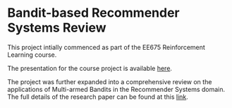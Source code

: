 # Bandit-based Recommender Systems Review

This project intially commenced as part of the EE675 Reinforcement Learning course. 

The presentation for the course project is available [here](https://www.canva.com/design/DAGCULv5Tv4/a0cu1g7APmePsAGXaFAXnQ/edit?utm_content=DAGCULv5Tv4&utm_campaign=designshare&utm_medium=link2&utm_source=sharebutton).

The project was further expanded into a comprehensive review on the applications of Multi-armed Bandits in the Recommender Systems domain. The full details of the research paper can be found at this [link](https://mbh1234.github.io/keerthana.github.io//publication/2009-10-01-paper-title-number-1).
